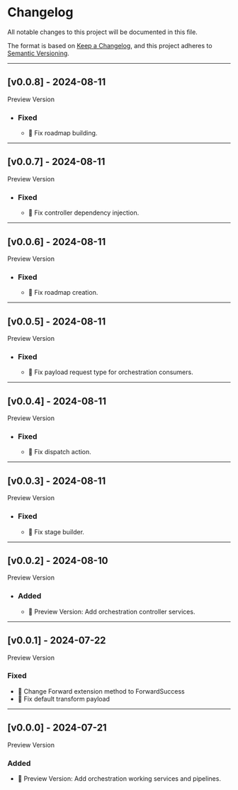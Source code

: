 # Changelog

All notable changes to this project will be documented in this file.

The format is based on [Keep a Changelog](https://keepachangelog.com/en/1.0.0/),
and this project adheres to [Semantic Versioning](https://semver.org/spec/v2.0.0.html).

---

## [v0.0.8] - 2024-08-11

Preview Version

- ### Fixed

  - 🐛 Fix roadmap building.

------

## [v0.0.7] - 2024-08-11

Preview Version

- ### Fixed

  - 🐛 Fix controller dependency injection.

------

## [v0.0.6] - 2024-08-11

Preview Version

- ### Fixed

  - 🐛 Fix roadmap creation.

------

## [v0.0.5] - 2024-08-11

Preview Version

- ### Fixed

  - 🐛 Fix payload request type for orchestration consumers.

------

## [v0.0.4] - 2024-08-11

Preview Version

- ### Fixed

  - 🐛 Fix dispatch action.

------

## [v0.0.3] - 2024-08-11

Preview Version

- ### Fixed

  - 🐛 Fix stage builder.

------

## [v0.0.2] - 2024-08-10

Preview Version

- ### Added

  - 🎉 Preview Version: Add orchestration controller services.

------

## [v0.0.1] - 2024-07-22

Preview Version

### Fixed

- 🐛 Change Forward extension method to ForwardSuccess
- 🐛 Fix default transform payload

------

## [v0.0.0] - 2024-07-21

Preview Version

### Added

- 🎉 Preview Version: Add orchestration working services and pipelines.
